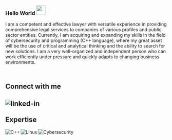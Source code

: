 ### Hello World <img src="https://raw.githubusercontent.com/MartinHeinz/MartinHeinz/master/wave.gif" width="30px">

I am a competent and effective lawyer with versatile experience in providing comprehensive legal services to companies of various profiles and public sector entities. Currently, I am acquiring and expanding my skills in the field of cybersecurity and programming (C++ language), where my great asset will be the use of critical and analytical thinking and the ability to search for new solutions. I am a very well-organized and independent person who can work efficiently under pressure and quickly adapts to changing business environments.<br>

<br>**Connect with me**<br>
---
[<img align="left" alt="linked-in" src="https://img.shields.io/badge/linkedin-%230077B5.svg?&style=for-the-badge&logo=linkedin&logoColor=white" />](https://www.linkedin.com/in/konrad-czarnomski/)<br>
<br>**Expertise**<br>
---
<img align="left" alt="C++" src="https://img.shields.io/badge/C++%20-%2320232a.svg?&style=for-the-badge&logo=C++&logoColor=%2361DAFB" />
<img align="left" alt="Linux" src="https://img.shields.io/badge/Linux%20-%2343853D.svg?&style=for-the-badge&logo=Linux&logoColor=white" />
<img align="left" alt="Cybersecurity" src="https://img.shields.io/badge/Security%20-%23C41E3A.svg?&style=for-the-badge&logo=Cybersecurity&logoColor=white" />
